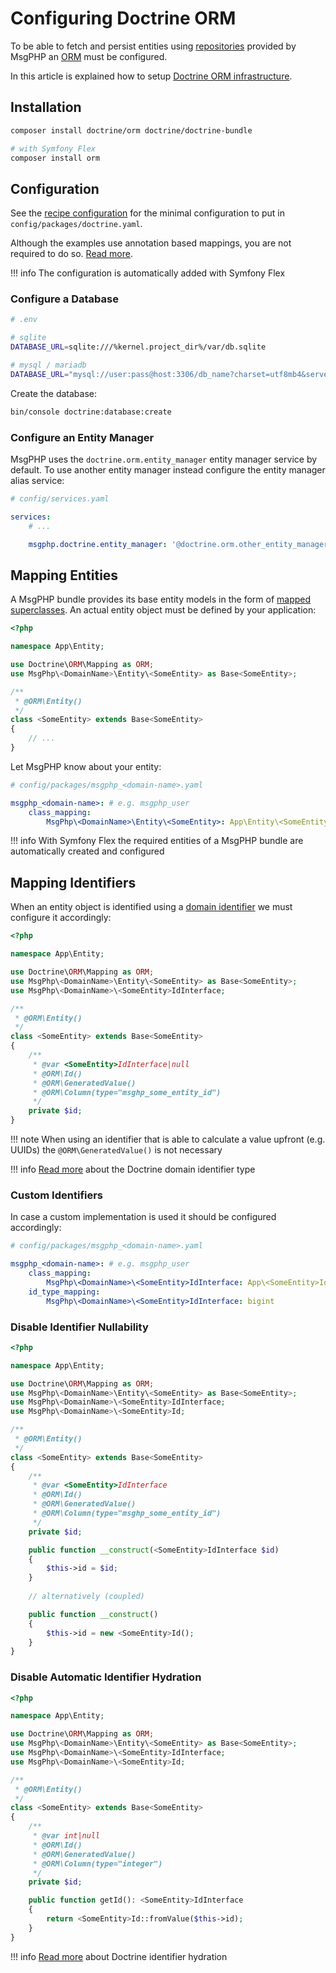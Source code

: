 # Configuring Doctrine ORM

To be able to fetch and persist entities using [repositories](../ddd/repositories.md) provided by MsgPHP an [ORM] must
be configured.

In this article is explained how to setup [Doctrine ORM infrastructure](../infrastructure/doctrine-orm.md).

## Installation

```bash
composer install doctrine/orm doctrine/doctrine-bundle

# with Symfony Flex
composer install orm
```

## Configuration

See the [recipe configuration] for the minimal configuration to put in `config/packages/doctrine.yaml`.

Although the examples use annotation based mappings, you are not required to do so. [Read more][doctrine-bundle-mapping-config].

!!! info
    The configuration is automatically added with Symfony Flex

### Configure a Database

```bash
# .env

# sqlite
DATABASE_URL=sqlite:///%kernel.project_dir%/var/db.sqlite

# mysql / mariadb
DATABASE_URL="mysql://user:pass@host:3306/db_name?charset=utf8mb4&serverVersion=5.7"
```

Create the database:

```bash
bin/console doctrine:database:create
```

### Configure an Entity Manager

MsgPHP uses the `doctrine.orm.entity_manager` entity manager service by default. To use another entity manager instead
configure the entity manager alias service:

```yaml
# config/services.yaml

services:
    # ...

    msgphp.doctrine.entity_manager: '@doctrine.orm.other_entity_manager'
```

## Mapping Entities

A MsgPHP bundle provides its base entity models in the form of [mapped superclasses]. An actual entity object must be
defined by your application:

```php
<?php

namespace App\Entity;

use Doctrine\ORM\Mapping as ORM;
use MsgPhp\<DomainName>\Entity\<SomeEntity> as Base<SomeEntity>;

/**
 * @ORM\Entity()
 */
class <SomeEntity> extends Base<SomeEntity>
{
    // ...
}
```

Let MsgPHP know about your entity:

```yaml
# config/packages/msgphp_<domain-name>.yaml

msgphp_<domain-name>: # e.g. msgphp_user
    class_mapping:
        MsgPhp\<DomainName>\Entity\<SomeEntity>: App\Entity\<SomeEntity>
```

!!! info
    With Symfony Flex the required entities of a MsgPHP bundle are automatically created and configured

## Mapping Identifiers

When an entity object is identified using a [domain identifier](../ddd/identifiers.md) we must configure it accordingly:

```php
<?php

namespace App\Entity;

use Doctrine\ORM\Mapping as ORM;
use MsgPhp\<DomainName>\Entity\<SomeEntity> as Base<SomeEntity>;
use MsgPhp\<DomainName>\<SomeEntity>IdInterface;

/**
 * @ORM\Entity()
 */
class <SomeEntity> extends Base<SomeEntity>
{
    /**
     * @var <SomeEntity>IdInterface|null
     * @ORM\Id()
     * @ORM\GeneratedValue()
     * @ORM\Column(type="msghp_some_entity_id")
     */
    private $id;
}
```

!!! note
    When using an identifier that is able to calculate a value upfront (e.g. UUIDs) the `@ORM\GeneratedValue()` is not
    necessary

!!! info
    [Read more](../infrastructure/doctrine-dbal.md#domain-identifier-type) about the Doctrine domain identifier type

### Custom Identifiers

In case a custom implementation is used it should be configured accordingly:

```yaml
# config/packages/msgphp_<domain-name>.yaml

msgphp_<domain-name>: # e.g. msgphp_user
    class_mapping:
        MsgPhp\<DomainName>\<SomeEntity>IdInterface: App\<SomeEntity>Id
    id_type_mapping:
        MsgPhp\<DomainName>\<SomeEntity>IdInterface: bigint
```

### Disable Identifier Nullability

```php
<?php

namespace App\Entity;

use Doctrine\ORM\Mapping as ORM;
use MsgPhp\<DomainName>\Entity\<SomeEntity> as Base<SomeEntity>;
use MsgPhp\<DomainName>\<SomeEntity>IdInterface;
use MsgPhp\<DomainName>\<SomeEntity>Id;

/**
 * @ORM\Entity()
 */
class <SomeEntity> extends Base<SomeEntity>
{
    /**
     * @var <SomeEntity>IdInterface
     * @ORM\Id()
     * @ORM\GeneratedValue()
     * @ORM\Column(type="msghp_some_entity_id")
     */
    private $id;

    public function __construct(<SomeEntity>IdInterface $id)
    {
        $this->id = $id;
    }
    
    // alternatively (coupled)

    public function __construct()
    {
        $this->id = new <SomeEntity>Id();
    }
}
```

### Disable Automatic Identifier Hydration

```php
<?php

namespace App\Entity;

use Doctrine\ORM\Mapping as ORM;
use MsgPhp\<DomainName>\Entity\<SomeEntity> as Base<SomeEntity>;
use MsgPhp\<DomainName>\<SomeEntity>IdInterface;
use MsgPhp\<DomainName>\<SomeEntity>Id;

/**
 * @ORM\Entity()
 */
class <SomeEntity> extends Base<SomeEntity>
{
    /**
     * @var int|null
     * @ORM\Id()
     * @ORM\GeneratedValue()
     * @ORM\Column(type="integer")
     */
    private $id;

    public function getId(): <SomeEntity>IdInterface
    {
        return <SomeEntity>Id::fromValue($this->id);
    }
}
```

!!! info
    [Read more](../infrastructure/doctrine-orm.md#domain-identifier-hydration) about Doctrine identifier hydration

[ORM]: https://en.wikipedia.org/wiki/Object-relational_mapping
[recipe configuration]: https://github.com/symfony/recipes/blob/master/doctrine/doctrine-bundle/1.6/config/packages/doctrine.yaml
[doctrine-bundle-mapping-config]: https://symfony.com/doc/master/bundles/DoctrineBundle/configuration.html#mapping-configuration
[mapped superclasses]: https://www.doctrine-project.org/projects/doctrine-orm/en/latest/reference/inheritance-mapping.html#mapped-superclasses
